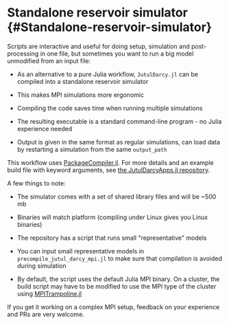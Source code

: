 
# Standalone reservoir simulator {#Standalone-reservoir-simulator}

Scripts are interactive and useful for doing setup, simulation and post-processing in one file, but sometimes you want to run a big model unmodified from an input file:
- As an alternative to a pure Julia workflow, `JutulDarcy.jl` can be compiled into a standalone reservoir simulator
  
- This makes MPI simulations more ergonomic
  
- Compiling the code saves time when running multiple simulations
  
- The resulting executable is a standard command-line program - no Julia experience needed
  
- Output is given in the same format as regular simulations, can load data by restarting a simulation from the same `output_path`
  

This workflow uses [PackageCompiler.jl](https://github.com/JuliaLang/PackageCompiler.jl). For more details and an example build file with keyword arguments, see [the JutulDarcyApps.jl repository](https://github.com/sintefmath/JutulDarcyApps.jl/tree/master/mpi_simulator).

A few things to note:
- The simulator comes with a set of shared library files and will be ~500 mb
  
- Binaries will match platform (compiling under Linux gives you Linux binaries)
  
- The repository has a script that runs small &quot;representative&quot; models
  
- You can input small representative models in `precompile_jutul_darcy_mpi.jl` to make sure that compilation is avoided during simulation
  
- By default, the script uses the default Julia MPI binary. On a cluster, the build script may have to be modified to use the MPI type of the cluster using [MPITrampoline.jl](https://github.com/eschnett/MPItrampoline)
  

If you get it working on a complex MPI setup, feedback on your experience and PRs are very welcome.
